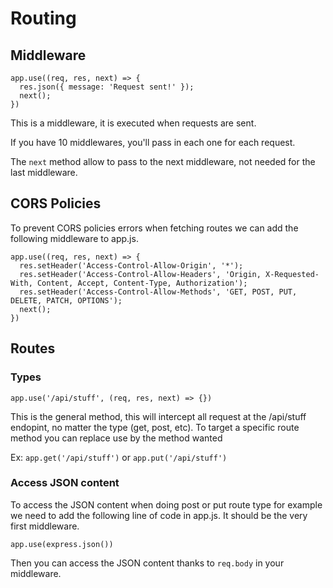# Routing

## Middleware

```
app.use((req, res, next) => {
  res.json({ message: 'Request sent!' });
  next();
})
```

This is a middleware, it is executed when requests are sent.

If you have 10 middlewares, you'll pass in each one for each request.

The `next` method allow to pass to the next middleware, not needed for the last middleware.

## CORS Policies

To prevent CORS policies errors when fetching routes we can add the following middleware to app.js.

```
app.use((req, res, next) => {
  res.setHeader('Access-Control-Allow-Origin', '*');
  res.setHeader('Access-Control-Allow-Headers', 'Origin, X-Requested-With, Content, Accept, Content-Type, Authorization');
  res.setHeader('Access-Control-Allow-Methods', 'GET, POST, PUT, DELETE, PATCH, OPTIONS');
  next();
})
```

## Routes

### Types

`app.use('/api/stuff', (req, res, next) => {})`

This is the general method, this will intercept all request at the /api/stuff endopint, no matter the type (get, post, etc). To target a specific route method you can replace use by the method wanted

Ex: `app.get('/api/stuff')` or `app.put('/api/stuff')`

### Access JSON content

To access the JSON content when doing post or put route type for example we need to add the following line of code in app.js. It should be the very first middleware.

```
app.use(express.json())
```

Then you can access the JSON content thanks to `req.body` in your middleware.